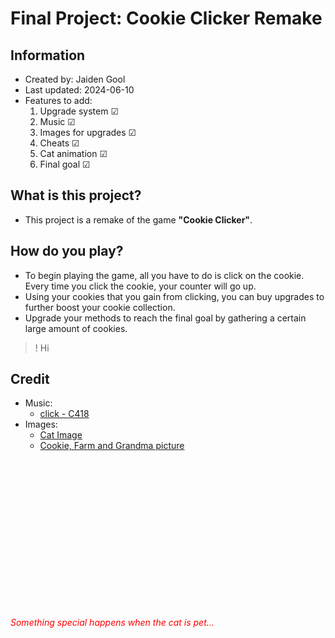 # Final Project: Cookie Clicker Remake

## Information
- Created by: Jaiden Gool
- Last updated: 2024-06-10
- Features to add:
    1. Upgrade system &#9745;
    2. Music &#9745;
    3. Images for upgrades &#9745;
    4. Cheats &#9745;
    5. Cat animation &#9745;
    6. Final goal &#9745;

## What is this project?
- This project is a remake of the game **"Cookie Clicker"**.

## How do you play?
- To begin playing the game, all you have to do is click on the cookie. Every time you click the cookie, your counter will go up.
- Using your cookies that you gain from clicking, you can buy upgrades to further boost your cookie collection.
- Upgrade your methods to reach the final goal by gathering a certain large amount of cookies.
>! Hi

## Credit
- Music:
    - [click - C418](https://youtu.be/yrn7eInApnc?si=Hpm-PQMG9HuFblXC)
- Images:
    - [Cat Image](https://www.pinterest.ca/pin/604819424939756338/)
    - [Cookie, Farm and Grandma picture](https://orteil.dashnet.org/cookieclicker/img/?C=M;O=A)


<br/><br/>
<br/><br/>
<br/><br/>
<br/><br/>
<br/><br/>
<br/><br/>
<br/><br/>

<p><span style="color:red"><em>Something special happens when the cat is pet...</span></p>